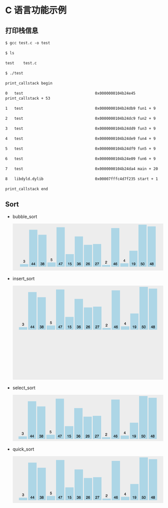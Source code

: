 # C 语言功能示例

## 打印栈信息

```shell
$ gcc test.c -o test

$ ls

test	test.c

$ ./test 

print_callstack begin

0   test                                0x0000000104b24e45 print_callstack + 53

1   test                                0x0000000104b24db9 fun1 + 9

2   test                                0x0000000104b24dc9 fun2 + 9

3   test                                0x0000000104b24dd9 fun3 + 9

4   test                                0x0000000104b24de9 fun4 + 9

5   test                                0x0000000104b24df9 fun5 + 9

6   test                                0x0000000104b24e09 fun6 + 9

7   test                                0x0000000104b24da4 main + 20

8   libdyld.dylib                       0x00007fffc4d7f235 start + 1

print_callstack end
```



## Sort

* bubble_sort

  ![bubble](./img/bubble.gif)

* insert_sort

  ![bubble](./img/insert.gif)

* select_sort

  ![bubble](./img/select.gif)

* quick_sort

  ![bubble](./img/quick.gif)

